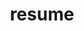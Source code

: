 ---
layout: page
permalink: /resume/
title: resume
description: Materials for courses you taught. Replace this text with your description.
redirect: /assets/pdf/example_pdf.pdf
nav: true
---
